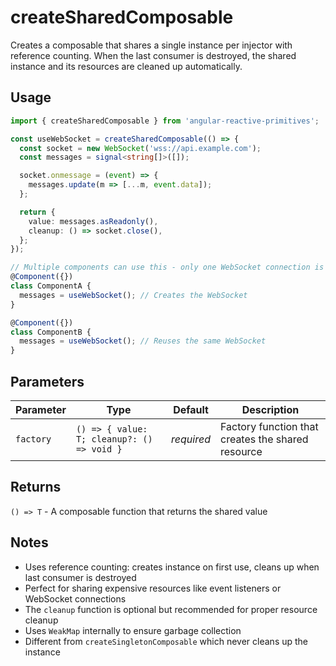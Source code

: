 # createSharedComposable

Creates a composable that shares a single instance per injector with reference counting. When the last consumer is destroyed, the shared instance and its resources are cleaned up automatically.

## Usage

```ts
import { createSharedComposable } from 'angular-reactive-primitives';

const useWebSocket = createSharedComposable(() => {
  const socket = new WebSocket('wss://api.example.com');
  const messages = signal<string[]>([]);

  socket.onmessage = (event) => {
    messages.update(m => [...m, event.data]);
  };

  return {
    value: messages.asReadonly(),
    cleanup: () => socket.close(),
  };
});

// Multiple components can use this - only one WebSocket connection is created
@Component({})
class ComponentA {
  messages = useWebSocket(); // Creates the WebSocket
}

@Component({})
class ComponentB {
  messages = useWebSocket(); // Reuses the same WebSocket
}
```

## Parameters

| Parameter | Type                                                      | Default    | Description                               |
| --------- | --------------------------------------------------------- | ---------- | ----------------------------------------- |
| `factory` | `() => { value: T; cleanup?: () => void }`                | _required_ | Factory function that creates the shared resource |

## Returns

`() => T` - A composable function that returns the shared value

## Notes

- Uses reference counting: creates instance on first use, cleans up when last consumer is destroyed
- Perfect for sharing expensive resources like event listeners or WebSocket connections
- The `cleanup` function is optional but recommended for proper resource cleanup
- Uses `WeakMap` internally to ensure garbage collection
- Different from `createSingletonComposable` which never cleans up the instance
